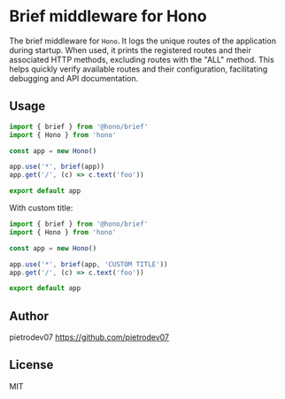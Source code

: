 # Brief middleware for Hono

The brief middleware for `Hono`. It logs the unique routes of the application during startup. When used, it prints the registered routes and their associated HTTP methods, excluding routes with the "ALL" method. This helps quickly verify available routes and their configuration, facilitating debugging and API documentation.

## Usage

```ts
import { brief } from '@hono/brief'
import { Hono } from 'hono'

const app = new Hono()

app.use('*', brief(app))
app.get('/', (c) => c.text('foo'))

export default app
```

With custom title:

```ts
import { brief } from '@hono/brief'
import { Hono } from 'hono'

const app = new Hono()

app.use('*', brief(app, 'CUSTOM TITLE'))
app.get('/', (c) => c.text('foo'))

export default app
```

## Author

pietrodev07 <https://github.com/pietrodev07>

## License

MIT
